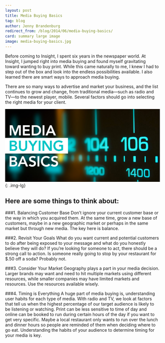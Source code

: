 ```yaml
---
layout: post
title: Media Buying Basics
tag: blog
author: Jenny Brandenburg
redirect_from: /blog/2014/06/media-buying-basics/
card: summary large image
image: media-buying-basics.jpg
---
```


Before coming to Insight, I spent six years in the newspaper world. At Insight, I jumped right into media buying and found myself gravitating toward wanting to buy print. While this came naturally to me, I knew I had to step out of the box and look into the endless possibilities available. I also learned there are smart ways to approach media buying.

There are so many ways to advertise and market your business, and the list continues to grow and change, from traditional media—such as radio and TV—to the newest player, mobile. Several factors should go into selecting the right media for your client.

![media-buying-basics](/img/media-buying-basics.jpg){: .img-lg}

## Here are some things to think about:

###1. Balancing Customer Base
  Don’t ignore your current customer base or the way in which you acquired them. At the same time, grow a new base of customers, maybe in a new geographic market or perhaps in the same market but through new media. The key here is balance.

###2. Revisit Your Goals
  What do you want current and potential customers to do after being exposed to your message and what do you honestly believe they will do? If you’re looking for someone to act, there should be a strong call to action. Is someone really going to stop by your restaurant for $.50 off a soda? Probably not.

###3. Consider Your Market
  Geography plays a part in your media decision. Larger brands may want and need to hit multiple markets using different resources, while smaller companies may have limited markets and resources. Use the resources available wisely.

###4. Timing is Everything
  A huge part of media buying is, understanding user habits for each type of media. With radio and TV, we look at factors that tell us when the highest percentage of our target audience is likely to be listening or watching. Print can be less sensitive to time of day and online can be booked to run during certain hours of the day if you want to get very specific. Maybe a local restaurant only wants to run over the lunch and dinner hours so people are reminded of them when deciding where to go eat. Understanding the habits of your audience to determine timing for your media is key.
